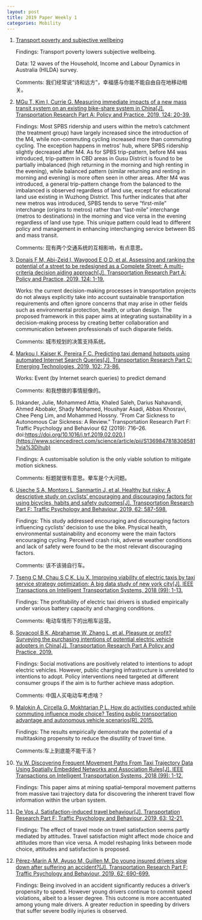 ```yaml
---
layout: post
title: 2019 Paper Weekly 1
categories: Mobility
---
```


1. [Transport poverty and subjective wellbeing](https://www.sciencedirect.com/science/article/pii/S0965856418313806)

    Findings: Transport poverty lowers subjective wellbeing.

    Data: 12 waves of the Household, Income and Labour Dynamics in Australia (HILDA) survey.

    Comments: 我们经常说“诗和远方”，幸福感与你能不能自由自在地移动相关。

2. [MGu T, Kim I, Currie G. Measuring immediate impacts of a new mass transit system on an existing bike-share system in China[J]. Transportation Research Part A: Policy and Practice, 2019, 124: 20-39.](https://www.sciencedirect.com/science/article/pii/S0965856418305962)

    Findings: Most SPBS ridership and users within the metro’s catchment (the treatment group) have largely increased since the introduction of the M4, while non-commuting cycling increased more than commuting cycling. The exception happens in metros’ hub, where SPBS ridership slightly decreased after M4. As for SPBS trip-pattern, before M4 was introduced, trip-pattern in CBD areas in Gusu District is found to be partially imbalanced (high returning in the morning and high renting in the evening), while balanced pattern (similar returning and renting in morning and evening) is more often seen in other areas. After M4 was introduced, a general trip-pattern change from the balanced to the imbalanced is observed regardless of land use, except for educational land use existing in Wuzhong District. This further indicates that after new metros was introduced, SPBS tends to serve “first-mile” interchange (origins to metros) rather than “last-mile” interchange (metros to destinations) in the morning and vice versa in the evening regardless of land use type. This unique pattern could lead to different policy and management in enhancing interchanging service between BS and mass transit.

    Comments: 现有两个交通系统的互相影响，有点意思。

3. [Donais F M, Abi-Zeid I, Waygood E O D, et al. Assessing and ranking the potential of a street to be redesigned as a Complete Street: A multi-criteria decision aiding approach[J]. Transportation Research Part A: Policy and Practice, 2019, 124: 1-19.](https://scholar.google.com.hk/scholar?hl=zh-CN&as_sdt=0%2C5&q=Assessing+and+ranking+the+potential+of+a+street+to+be+redesigned+as+a+Complete+Street%3A+A+multi-criteria+decision+aiding+approach&btnG=)

    Works: the current decision-making processes in transportation projects do not always explicitly take into account sustainable transportation requirements and often ignore concerns that may arise in other fields such as environmental protection, health, or urban design. The proposed framework in this paper aims at integrating sustainability in a decision-making process by creating better collaboration and communication between professionals of such disparate fields.

    Comments: 城市规划的决策支持系统。

4. [Markou I, Kaiser K, Pereira F C. Predicting taxi demand hotspots using automated Internet Search Queries[J]. Transportation Research Part C: Emerging Technologies, 2019, 102: 73-86.](https://www.sciencedirect.com/science/article/pii/S0968090X18311999)

    Works: Event (by Internet search queries) to predict demand

    Comments: 和我想做的事情挺像的。

5. [Iskander, Julie, Mohammed Attia, Khaled Saleh, Darius Nahavandi, Ahmed Abobakr, Shady Mohamed, Houshyar Asadi, Abbas Khosravi, Chee Peng Lim, and Mohammed Hossny. “From Car Sickness to Autonomous Car Sickness: A Review.” Transportation Research Part F: Traffic Psychology and Behaviour 62 (2019): 716–26. doi:https://doi.org/10.1016/j.trf.2019.02.020.](https://www.sciencedirect.com/science/article/pii/S1369847818308581?via%3Dihub)

    Findings: A customisable solution is the only viable solution to mitigate motion sickness.

    Comments: 标题就很有意思。晕车是个大问题。

6. [Useche S A, Montoro L, Sanmartin J, et al. Healthy but risky: A descriptive study on cyclists’ encouraging and discouraging factors for using bicycles, habits and safety outcomes[J]. Transportation Research Part F: Traffic Psychology and Behaviour, 2019, 62: 587-598.](https://www.sciencedirect.com/science/article/pii/S1369847818306934)

    Findings: This study addressed encouraging and discouraging factors influencing cyclists’ decision to use the bike. Physical health, environmental sustainability and economy were the main factors encouraging cycling. Perceived crash risk, adverse weather conditions and lack of safety were found to be the most relevant discouraging factors.

    Comments: 该不该骑自行车。

7. [Tseng C M, Chau S C K, Liu X. Improving viability of electric taxis by taxi service strategy optimization: A big data study of new york city[J]. IEEE Transactions on Intelligent Transportation Systems, 2018 (99): 1-13.](https://ieeexplore.ieee.org/document/8393462/authors#authors)

    Findings: The profitability of electric taxi drivers is studied empirically under various battery capacity and charging conditions.

    Comments: 电动车情形下的出租车运营。

8. [Sovacool B K, Abrahamse W, Zhang L, et al. Pleasure or profit? Surveying the purchasing intentions of potential electric vehicle adopters in China[J]. Transportation Research Part A Policy and Practice, 2019.](https://www.sciencedirect.com/science/article/pii/S0965856418305366#!)

    Findings: Social motivations are positively related to intentions to adopt electric vehicles. However, public charging infrastructure is unrelated to intentions to adopt. Policy interventions need targeted at different consumer groups if the aim is to further achieve mass adoption.

    Comments: 中国人买电动车考虑啥？

9. [Malokin A, Circella G, Mokhtarian P L. How do activities conducted while commuting influence mode choice? Testing public transportation advantage and autonomous vehicle scenarios[R]. 2015.](https://www.sciencedirect.com/science/article/pii/S0965856416306772)

    Findings: The results empirically demonstrate the potential of a multitasking propensity to reduce the disutility of travel time. 

    Comments:车上到底能不能干活？

10. [Yu W. Discovering Frequent Movement Paths From Taxi Trajectory Data Using Spatially Embedded Networks and Association Rules[J]. IEEE Transactions on Intelligent Transportation Systems, 2018 (99): 1-12.](https://ieeexplore.ieee.org/document/8363003)

    Findings: This paper aims at mining spatial–temporal movement patterns from massive taxi trajectory data for discovering the inherent travel flow information within the urban system. 

11. [De Vos J. Satisfaction-induced travel behaviour[J]. Transportation Research Part F: Traffic Psychology and Behaviour, 2019, 63: 12-21.](https://scholar.google.com.hk/scholar?hl=zh-CN&as_sdt=0%2C5&q=Satisfaction-induced+travel+behaviour&btnG=)

    Findings: The effect of travel mode on travel satisfaction seems partly mediated by attitudes. Travel satisfaction might affect mode choice and attitudes more than vice versa. A model reshaping links between mode choice, attitudes and satisfaction is proposed.

12. [Pérez-Marín A M, Ayuso M, Guillen M. Do young insured drivers slow down after suffering an accident?[J]. Transportation Research Part F: Traffic Psychology and Behaviour, 2019, 62: 690-699.](https://www.sciencedirect.com/science/article/abs/pii/S1369847818306053)

    Findings: Being involved in an accident significantly reduces a driver’s propensity to speed. However young drivers continue to commit speed violations, albeit to a lesser degree. This outcome is more accentuated among young male drivers. A greater reduction in speeding by drivers that suffer severe bodily injuries is observed.